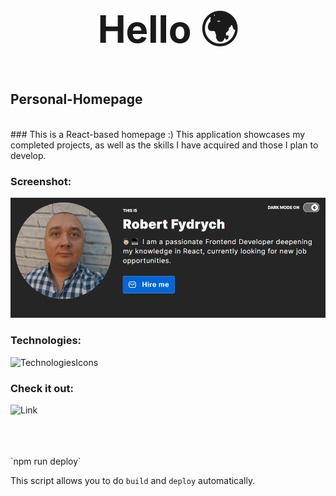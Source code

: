 <div align="center">
<h1 style="font-size: 60px;">Hello 🌍</h1>
</div>

## Personal-Homepage
<br>
### This is a React-based homepage :) This application showcases my completed projects, as well as the skills I have acquired and those I plan to develop.

### Screenshot:
![Image](https://github.com/RobFyd/Personal-Homepage/blob/main/public/screenShot.png?raw=true)

### Technologies:
![TechnologiesIcons](https://skillicons.dev/icons?i=html,css,js,react,redux,git,styledcomponents,figma,)

### Check it out:
![Link](robfyd.github.io/Personal-Homepage/)


<br>
<br>
<br>
 `npm run deploy`

This script allows you to do `build` and `deploy` automatically.
